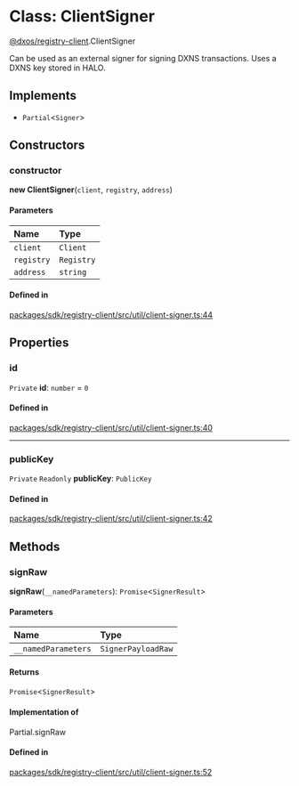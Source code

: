 # Class: ClientSigner

[@dxos/registry-client](../modules/dxos_registry_client.md).ClientSigner

Can be used as an external signer for signing DXNS transactions.
Uses a DXNS key stored in HALO.

## Implements

- `Partial`<`Signer`\>

## Constructors

### constructor

**new ClientSigner**(`client`, `registry`, `address`)

#### Parameters

| Name | Type |
| :------ | :------ |
| `client` | `Client` |
| `registry` | `Registry` |
| `address` | `string` |

#### Defined in

[packages/sdk/registry-client/src/util/client-signer.ts:44](https://github.com/dxos/dxos/blob/main/packages/sdk/registry-client/src/util/client-signer.ts#L44)

## Properties

### id

 `Private` **id**: `number` = `0`

#### Defined in

[packages/sdk/registry-client/src/util/client-signer.ts:40](https://github.com/dxos/dxos/blob/main/packages/sdk/registry-client/src/util/client-signer.ts#L40)

___

### publicKey

 `Private` `Readonly` **publicKey**: `PublicKey`

#### Defined in

[packages/sdk/registry-client/src/util/client-signer.ts:42](https://github.com/dxos/dxos/blob/main/packages/sdk/registry-client/src/util/client-signer.ts#L42)

## Methods

### signRaw

**signRaw**(`__namedParameters`): `Promise`<`SignerResult`\>

#### Parameters

| Name | Type |
| :------ | :------ |
| `__namedParameters` | `SignerPayloadRaw` |

#### Returns

`Promise`<`SignerResult`\>

#### Implementation of

Partial.signRaw

#### Defined in

[packages/sdk/registry-client/src/util/client-signer.ts:52](https://github.com/dxos/dxos/blob/main/packages/sdk/registry-client/src/util/client-signer.ts#L52)
